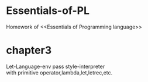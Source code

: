 # Essentials-of-PL
Homework of &lt;&lt;Essentials of Programming language>>
# chapter3 
Let-Language-env pass style-interpreter
<br>with primitive operator,lambda,let,letrec,etc.
